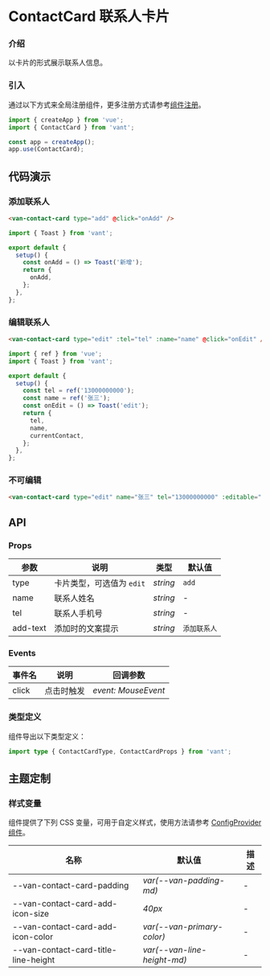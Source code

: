 # ContactCard 联系人卡片

### 介绍

以卡片的形式展示联系人信息。

### 引入

通过以下方式来全局注册组件，更多注册方式请参考[组件注册](#/zh-CN/advanced-usage#zu-jian-zhu-ce)。

```js
import { createApp } from 'vue';
import { ContactCard } from 'vant';

const app = createApp();
app.use(ContactCard);
```

## 代码演示

### 添加联系人

```html
<van-contact-card type="add" @click="onAdd" />
```

```js
import { Toast } from 'vant';

export default {
  setup() {
    const onAdd = () => Toast('新增');
    return {
      onAdd,
    };
  },
};
```

### 编辑联系人

```html
<van-contact-card type="edit" :tel="tel" :name="name" @click="onEdit" />
```

```js
import { ref } from 'vue';
import { Toast } from 'vant';

export default {
  setup() {
    const tel = ref('13000000000');
    const name = ref('张三');
    const onEdit = () => Toast('edit');
    return {
      tel,
      name,
      currentContact,
    };
  },
};
```

### 不可编辑

```html
<van-contact-card type="edit" name="张三" tel="13000000000" :editable="false" />
```

## API

### Props

| 参数     | 说明                      | 类型     | 默认值       |
| -------- | ------------------------- | -------- | ------------ |
| type     | 卡片类型，可选值为 `edit` | _string_ | `add`        |
| name     | 联系人姓名                | _string_ | -            |
| tel      | 联系人手机号              | _string_ | -            |
| add-text | 添加时的文案提示          | _string_ | `添加联系人` |

### Events

| 事件名 | 说明       | 回调参数            |
| ------ | ---------- | ------------------- |
| click  | 点击时触发 | _event: MouseEvent_ |

### 类型定义

组件导出以下类型定义：

```ts
import type { ContactCardType, ContactCardProps } from 'vant';
```

## 主题定制

### 样式变量

组件提供了下列 CSS 变量，可用于自定义样式，使用方法请参考 [ConfigProvider 组件](#/zh-CN/config-provider)。

| 名称                                 | 默认值                      | 描述 |
| ------------------------------------ | --------------------------- | ---- |
| --van-contact-card-padding           | _var(--van-padding-md)_     | -    |
| --van-contact-card-add-icon-size     | _40px_                      | -    |
| --van-contact-card-add-icon-color    | _var(--van-primary-color)_  | -    |
| --van-contact-card-title-line-height | _var(--van-line-height-md)_ | -    |
